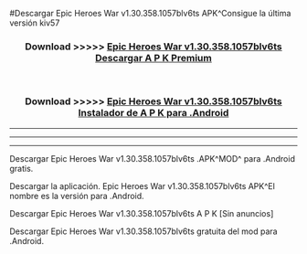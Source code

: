 #Descargar Epic Heroes War v1.30.358.1057blv6ts APK^Consigue la última versión kiv57



<div align="center">
<h3>Download >>>>> <a href="https://es-sites.web.app/?es= Epic Heroes War v1.30.358.1057blv6ts">Epic Heroes War v1.30.358.1057blv6ts Descargar A P K Premium</a></h3><br>

<h3>Download >>>>> <a href="https://es-sites.web.app/?es= Epic Heroes War v1.30.358.1057blv6ts">Epic Heroes War v1.30.358.1057blv6ts Instalador de A P K para .Android</a></h3>
</div>


----------------------------------------------------------

----------------------------------------------------------

----------------------------------------------------------

Descargar Epic Heroes War v1.30.358.1057blv6ts .APK^MOD^ para .Android gratis.

Descargar la aplicación. Epic Heroes War v1.30.358.1057blv6ts APK^El nombre es la versión para .Android.

Descargar Epic Heroes War v1.30.358.1057blv6ts A P K [Sin anuncios]

Descargar Epic Heroes War v1.30.358.1057blv6ts gratuita del mod para .Android.